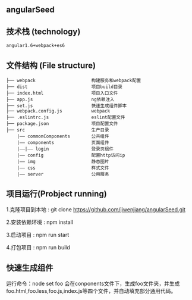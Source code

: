 ## angularSeed
   
## 技术栈 (technology)

```
angular1.6+webpack+es6 
```

## 文件结构 (File structure)


```
├── webpack                     构建服务和webpack配置
├── dist                        项目build目录
├── index.html                  项目入口文件
├── app.js                      ng依赖注入
├── set.js                      快速生成组件脚本
├── webpack.config.js           webpack
├── .eslintrc.js                eslint配置文件
├── package.json                项目配置文件
├── src                         生产目录
    |—— commonComponents        公共组件
    |—— components              页面组件
    |——|—— login                登录页组件    
    |—— config                  配置http访问ip
    |—— img                     静态图片
    |—— css                     样式文件  
    |—— server                  公用服务
```



## 项目运行(Probject running)

1.克隆项目到本地 : git clone https://github.com/jiwenjiang/angularSeed.git 

2.安装依赖环境 : npm install      

3.启动项目 : npm run start        

4.打包项目 : npm run build


## 快速生成组件
运行命令：node set foo
会在conponents文件下，生成foo文件夹，并生成foo.html,foo.less,foo.js,index.js等四个文件，并自动填充部分通用代码。

